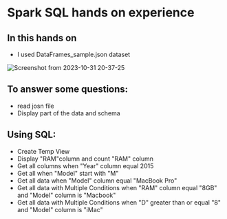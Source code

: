 # Spark SQL hands on experience

## In this hands on
- I used DataFrames_sample.json dataset

![Screenshot from 2023-10-31 20-37-25](https://github.com/OsamaElneshwy/Spark_SQL/assets/36084719/70044a56-6fea-4c3e-9ebc-b72270570fec)

## To answer some questions:
- read josn file
- Display part of the data and schema

## Using SQL:
- Create Temp View
- Display "RAM"column and count "RAM" column
- Get all columns when "Year" column equal 2015
- Get all when "Model" start with "M"
- Get all data when "Model" column equal "MacBook Pro"
- Get all data with Multiple Conditions when "RAM" column equal "8GB" and "Model" column is "Macbook"
- Get all data with Multiple Conditions when "D" greater than or equal "8" and "Model" column is "iMac"
